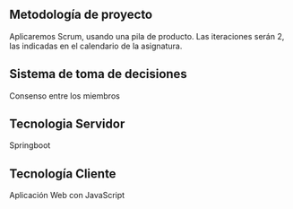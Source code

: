 ## Metodología de proyecto
Aplicaremos Scrum, usando una pila de producto. Las iteraciones serán 2, las indicadas en el calendario de la asignatura.

## Sistema de toma de decisiones
Consenso entre los miembros

## Tecnologia Servidor
Springboot
## Tecnología Cliente
Aplicación Web con JavaScript

